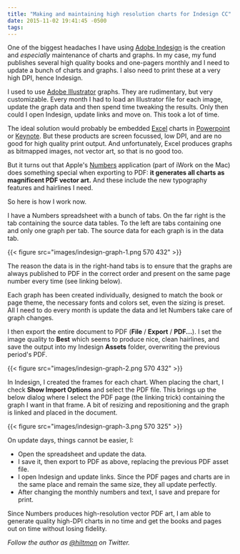 ```yaml
---
title: "Making and maintaining high resolution charts for Indesign CC"
date: 2015-11-02 19:41:45 -0500
tags: 
---
```


One of the biggest headaches I have using [Adobe Indesign](http://www.adobe.com/products/indesign.html) is the creation and *especially* maintenance of charts and graphs. In my case, my fund publishes several high quality books and one-pagers monthly and I need to update a bunch of charts and graphs. I also need to print these at a very high DPI, hence Indesign.

I used to use [Adobe Illustrator](http://www.adobe.com/products/illustrator.html) graphs. They are rudimentary, but very customizable. Every month I had to load an Illustrator file for each image, update the graph data and then spend time tweaking the results. Only then could I open Indesign, update links and move on. This took a lot of time.

The ideal solution would probably be embedded [Excel](http://office.microsoft.com/excel) charts in [Powerpoint](http://office.microsoft.com/powerpoint) or [Keynote](https://www.apple.com/mac/keynote/). But these products are screen focussed, low DPI, and are no good for high quality print output. And unfortunately, Excel produces graphs as bitmapped images, not vector art, so that is no good too.

But it turns out that Apple's [Numbers](https://www.apple.com/mac/numbers/) application (part of iWork on the Mac) does something special when exporting to PDF: **it generates all charts as magnificent PDF vector art.** And these include the new typography features and hairlines I need.

So here is how I work now.

I have a Numbers spreadsheet with a bunch of tabs. On the far right is the tab containing the source data tables. To the left are tabs containing one and only one graph per tab. The source data for each graph is in the data tab.

{{< figure src="images/indesign-graph-1.png 570 432" >}}

The reason the data is in the right-hand tabs is to ensure that the graphs are always published to PDF in the correct order and present on the same page number every time (see linking below).

Each graph has been created individually, designed to match the book or page theme, the necessary fonts and colors set, even the sizing is preset. All I need to do every month is update the data and let Numbers take care of graph changes.

I then export the entire document to PDF (**File** / **Export** / **PDF...**). I set the image quality to **Best** which seems to produce nice, clean hairlines, and save the output into my Indesign **Assets** folder, overwriting the previous period's PDF.

{{< figure src="images/indesign-graph-2.png 570 432" >}}

In Indesign, I created the frames for each chart. When placing the chart, I check **Show Import Options** and select the PDF file. This brings up the below dialog where I select the PDF page (the linking trick) containing the graph I want in that frame. A bit of resizing and repositioning and the graph is linked and placed in the document.

{{< figure src="images/indesign-graph-3.png 570 325" >}}

On update days, things cannot be easier, I:

* Open the spreadsheet and update the data.
* I save it, then export to PDF as above, replacing the previous PDF asset file.
* I open Indesign and update links. Since the PDF pages and charts are in the same place and remain the same size, they all update perfectly.
* After changing the monthly numbers and text, I save and prepare for print.

Since Numbers produces high-resolution vector PDF art, I am able to generate quality high-DPI charts in no time and get the books and pages out on time without losing fidelity.

*Follow the author as [@hiltmon](https://twitter.com/hiltmon) on Twitter.*
